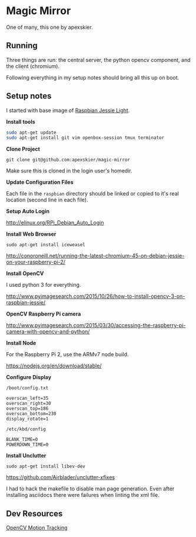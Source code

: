 # Magic Mirror

One of many, this one by apexskier.

## Running

Three things are run: the central server, the python opencv component, and the
client (chromium).

Following everything in my setup notes should bring all this up on boot.

## Setup notes

I started with base image of [Raspbian Jessie Light](https://www.raspberrypi.org/downloads/raspbian/).

**Install tools**

```sh
sudo apt-get update
sudo apt-get install git vim openbox-session tmux terminator
```

**Clone Project**

`git clone git@github.com:apexskier/magic-mirror`

Make sure this is cloned in the login user's homedir.

**Update Configuration Files**

Each file in the `raspbian` directory should be linked or copied to it's
real location (second line in each file).

**Setup Auto Login**

http://elinux.org/RPi_Debian_Auto_Login

**Install Web Browser**

`sudo apt-get install iceweasel`

http://conoroneill.net/running-the-latest-chromium-45-on-debian-jessie-on-your-raspberry-pi-2/

**Install OpenCV**

I used python 3 for everything.

http://www.pyimagesearch.com/2015/10/26/how-to-install-opencv-3-on-raspbian-jessie/

**OpenCV Raspberry Pi camera**

http://www.pyimagesearch.com/2015/03/30/accessing-the-raspberry-pi-camera-with-opencv-and-python/

**Install Node**

For the Raspberry Pi 2, use the ARMv7 node build.

https://nodejs.org/en/download/stable/

**Configure Display**

`/boot/config.txt`

```
overscan_left=35
overscan_right=30
overscan_top=186
overscan_bottom=230
display_rotate=1
```

`/etc/kbd/config`

```
BLANK_TIME=0
POWERDOWN_TIME=0
```

**Install Unclutter**

`sudo apt-get install libev-dev`

https://github.com/Airblader/unclutter-xfixes

I had to hack the makefile to disable man page generation. Even after installing
asciidocs there were failures when linting the xml file.

## Dev Resources

[OpenCV Motion Tracking](https://github.com/pageauc/motion-track/blob/master/motion3-track.py)
